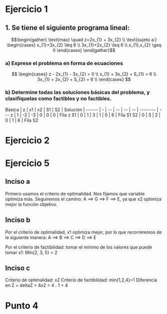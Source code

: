 # Ejercicio 1
## 1. Se tiene el siguiente programa lineal:
$$\begin{gather}  \text{max} \quad z=2x_{1} + 3x_{2} \\
\text{sujeto a:}
\begin{cases} 
x_{1}+3x_{2} \leq 6 \\
3x_{1}+2x_{2} \leq 6 \\
x_{1},x_{2} \geq 0
\end{cases}
\end{gather}$$
### a) Exprese el problema en forma de ecuaciones
$$
\begin{cases}
z - 2x_{1} - 3x_{2} = 0 \\
x_{1} + 3x_{2} + S_{1} = 6 \\
3x_{1} + 2x_{2} + S_{2} = 6 \\
\end{cases}
$$
### b) Determine todas las soluciones básicas del problema, y clasifíquelas como factibles y no factibles.
Básica | z | x1 | x2 | S1 | S2 | Solución | 
------ | - | -- | -- | -- | -- | -------- | ---
    z  | 1 | -2 | -3 | 0  | 0  | 0        | Fila z
	S1 | 0 | 1  | 3  | 1  | 0  | 6        | Fila S1
	S2 | 0 | 3  | 2  | 0  | 1  | 6        | Fila S2

# Ejercicio 2




# Ejercicio 5
## Inciso a
Primero usamos el criterio de optimalidad. Nos fijamos que variable optimiza más.
Seguiremos el camino:
A ==> G ==> F ==> E, ya que x2 optimiza mejor la función objetivo.

## Inciso b
Por el criterio de optimalidad, x1 optimiza mejor, por lo que recorreremos de la siguiente manera:
A ==> B ==> C ==> D ==> E

Por el criterio de factibilidad: tomar el mínimo de los valores que puede tomar x1:
Min{2, 3, 5} = 2

## Inciso c
Criterio de optimalidad: x2
Criterio de factibilidad: min{1,2,4}=1
Diferencia en Z = deltaZ = 4x2 = 4 . 1 = 4


# Punto 4


